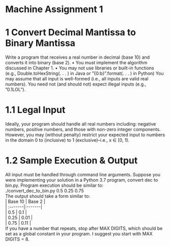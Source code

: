 # Machine Assignment 1
# 1 Convert Decimal Mantissa to Binary Mantissa
Write a program that receives a real number in decimal (base 10) and converts it into binary (base 2).
• You must implement the algorithm discussed in Chapter 1.
• You may not use libraries or built-in functions (e.g., Double.toHexString(. . . ) in Java or
”{0:b}”.format(. . . ) in Python)
You may assume that all input is well-formed (i.e., all inputs are valid real numbers). You need not (and should not) expect illegal inputs (e.g., ”0.1LOL”).
# 1.1 Legal Input
Ideally, your program should handle all real numbers including: negative numbers, positive numbers, and those with non-zero integer components. However, you may (without penalty) restrict your expected input to numbers in the domain 0 to (inclusive) to 1 (exclusive)–i.e., x ∈ [0, 1).
# 1.2 Sample Execution & Output
All input must be handled through command line arguments. Suppose you were implementing your solution in a Python 3.7 program, convert dec to bin.py. Program execution should be similar to:
<br />./convert_dec_to_bin.py 0.5 0.25 0.75
<br />The output should take a form similar to:
<br />| Base 10 | Base 2 |
<br />| :-------|:-------|
<br />| 0.5 | 0.1 |
<br />| 0.25 | 0.01 |
<br />| 0.75 | 0.11 |
<br />If you have a number that repeats, stop after MAX DIGITS, which should be set as a global constant in your program. I suggest you start with MAX DIGITS = 8.


